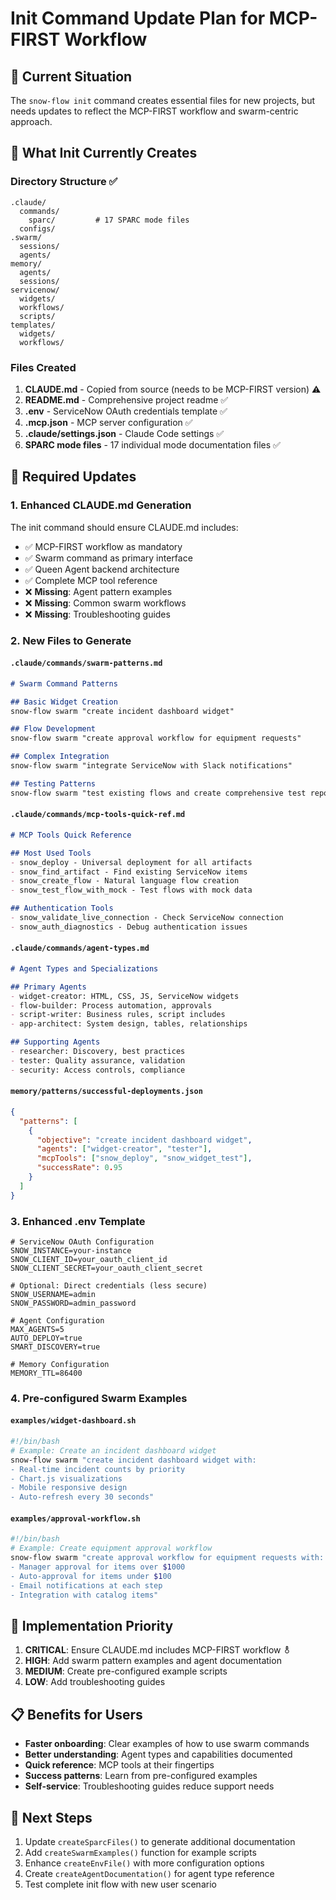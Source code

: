 # Init Command Update Plan for MCP-FIRST Workflow

## 🚨 Current Situation
The `snow-flow init` command creates essential files for new projects, but needs updates to reflect the MCP-FIRST workflow and swarm-centric approach.

## 📁 What Init Currently Creates

### Directory Structure ✅
```
.claude/
  commands/
    sparc/         # 17 SPARC mode files
  configs/
.swarm/
  sessions/
  agents/
memory/
  agents/
  sessions/
servicenow/
  widgets/
  workflows/
  scripts/
templates/
  widgets/
  workflows/
```

### Files Created
1. **CLAUDE.md** - Copied from source (needs to be MCP-FIRST version) ⚠️
2. **README.md** - Comprehensive project readme ✅
3. **.env** - ServiceNow OAuth credentials template ✅
4. **.mcp.json** - MCP server configuration ✅
5. **.claude/settings.json** - Claude Code settings ✅
6. **SPARC mode files** - 17 individual mode documentation files ✅

## 🔧 Required Updates

### 1. **Enhanced CLAUDE.md Generation**
The init command should ensure CLAUDE.md includes:
- ✅ MCP-FIRST workflow as mandatory
- ✅ Swarm command as primary interface 
- ✅ Queen Agent backend architecture
- ✅ Complete MCP tool reference
- ❌ **Missing**: Agent pattern examples
- ❌ **Missing**: Common swarm workflows
- ❌ **Missing**: Troubleshooting guides

### 2. **New Files to Generate**

#### `.claude/commands/swarm-patterns.md`
```markdown
# Swarm Command Patterns

## Basic Widget Creation
snow-flow swarm "create incident dashboard widget"

## Flow Development  
snow-flow swarm "create approval workflow for equipment requests"

## Complex Integration
snow-flow swarm "integrate ServiceNow with Slack notifications"

## Testing Patterns
snow-flow swarm "test existing flows and create comprehensive test report"
```

#### `.claude/commands/mcp-tools-quick-ref.md`
```markdown
# MCP Tools Quick Reference

## Most Used Tools
- snow_deploy - Universal deployment for all artifacts
- snow_find_artifact - Find existing ServiceNow items
- snow_create_flow - Natural language flow creation
- snow_test_flow_with_mock - Test flows with mock data

## Authentication Tools
- snow_validate_live_connection - Check ServiceNow connection
- snow_auth_diagnostics - Debug authentication issues
```

#### `.claude/commands/agent-types.md`
```markdown
# Agent Types and Specializations

## Primary Agents
- widget-creator: HTML, CSS, JS, ServiceNow widgets
- flow-builder: Process automation, approvals
- script-writer: Business rules, script includes
- app-architect: System design, tables, relationships

## Supporting Agents
- researcher: Discovery, best practices
- tester: Quality assurance, validation
- security: Access controls, compliance
```

#### `memory/patterns/successful-deployments.json`
```json
{
  "patterns": [
    {
      "objective": "create incident dashboard widget",
      "agents": ["widget-creator", "tester"],
      "mcpTools": ["snow_deploy", "snow_widget_test"],
      "successRate": 0.95
    }
  ]
}
```

### 3. **Enhanced .env Template**
```env
# ServiceNow OAuth Configuration
SNOW_INSTANCE=your-instance
SNOW_CLIENT_ID=your_oauth_client_id
SNOW_CLIENT_SECRET=your_oauth_client_secret

# Optional: Direct credentials (less secure)
SNOW_USERNAME=admin
SNOW_PASSWORD=admin_password

# Agent Configuration
MAX_AGENTS=5
AUTO_DEPLOY=true
SMART_DISCOVERY=true

# Memory Configuration  
MEMORY_TTL=86400
```

### 4. **Pre-configured Swarm Examples**

#### `examples/widget-dashboard.sh`
```bash
#!/bin/bash
# Example: Create an incident dashboard widget
snow-flow swarm "create incident dashboard widget with:
- Real-time incident counts by priority
- Chart.js visualizations
- Mobile responsive design
- Auto-refresh every 30 seconds"
```

#### `examples/approval-workflow.sh`
```bash
#!/bin/bash
# Example: Create equipment approval workflow
snow-flow swarm "create approval workflow for equipment requests with:
- Manager approval for items over $1000
- Auto-approval for items under $100
- Email notifications at each step
- Integration with catalog items"
```

## 🎯 Implementation Priority

1. **CRITICAL**: Ensure CLAUDE.md includes MCP-FIRST workflow ⚨
2. **HIGH**: Add swarm pattern examples and agent documentation
3. **MEDIUM**: Create pre-configured example scripts
4. **LOW**: Add troubleshooting guides

## 📋 Benefits for Users

- **Faster onboarding**: Clear examples of how to use swarm commands
- **Better understanding**: Agent types and capabilities documented
- **Quick reference**: MCP tools at their fingertips
- **Success patterns**: Learn from pre-configured examples
- **Self-service**: Troubleshooting guides reduce support needs

## 🚀 Next Steps

1. Update `createSparcFiles()` to generate additional documentation
2. Add `createSwarmExamples()` function for example scripts
3. Enhance `createEnvFile()` with more configuration options
4. Create `createAgentDocumentation()` for agent type reference
5. Test complete init flow with new user scenario